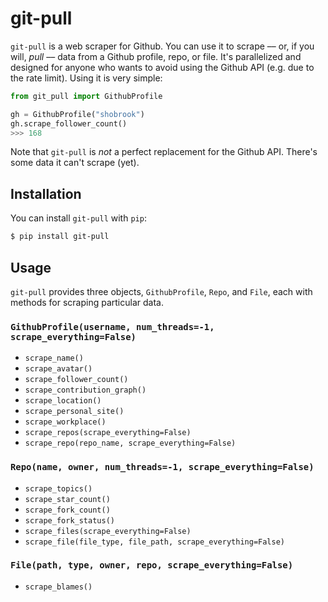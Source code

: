 # git-pull

`git-pull` is a web scraper for Github. You can use it to scrape –– or, if you will, _pull_ –– data from a Github profile, repo, or file. It's parallelized and designed for anyone who wants to avoid using the Github API (e.g. due to the rate limit). Using it is very simple:

```python
from git_pull import GithubProfile

gh = GithubProfile("shobrook")
gh.scrape_follower_count()
>>> 168
```

Note that `git-pull` is _not_ a perfect replacement for the Github API. There's some data it can't scrape (yet).

## Installation

You can install `git-pull` with `pip`:

```bash
$ pip install git-pull
```

## Usage

`git-pull` provides three objects, `GithubProfile`, `Repo`, and `File`, each with methods for scraping particular data.

### `GithubProfile(username, num_threads=-1, scrape_everything=False)`

* `scrape_name()`
* `scrape_avatar()`
* `scrape_follower_count()`
* `scrape_contribution_graph()`
* `scrape_location()`
* `scrape_personal_site()`
* `scrape_workplace()`
* `scrape_repos(scrape_everything=False)`
* `scrape_repo(repo_name, scrape_everything=False)`

### `Repo(name, owner, num_threads=-1, scrape_everything=False)`

* `scrape_topics()`
* `scrape_star_count()`
* `scrape_fork_count()`
* `scrape_fork_status()`
* `scrape_files(scrape_everything=False)`
* `scrape_file(file_type, file_path, scrape_everything=False)`

### `File(path, type, owner, repo, scrape_everything=False)`

* `scrape_blames()`

